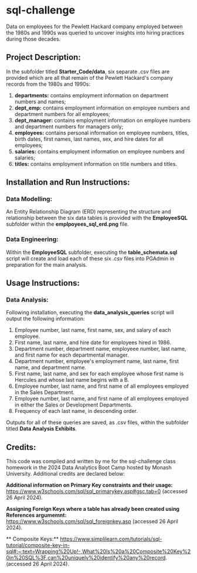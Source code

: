 # sql-challenge
Data on employees for the Pewlett Hackard company employed between the 1980s and 1990s was queried to uncover insights into hiring practices during those decades.

## Project Description:
In the subfolder titled **Starter_Code/data**, six separate .csv files are provided which are all that remain of the Pewlett Hackard's company records from the 1980s and 1990s:
1. **departments:** contains employment information on department numbers and names;
2. **dept_emp:** contains employment information on employee numbers and department numbers for all employees;
3. **dept_manager:** contains employment information on employee numbers and department numbers for managers only;
4. **employees:** contains personal information on employee numbers, titles, birth dates, first names, last names, sex, and hire dates for all employees;
5. **salaries:** contains employment information on employee numbers and salaries;
6. **titles:** contains employment information on title numbers and titles.


## Installation and Run Instructions:
### Data Modelling:
An Entity Relationship Diagram (ERD) representing the structure and relationship between the six data tables is provided with the **EmployeeSQL** subfolder within the **emplpoyees_sql_erd.png** file.

### Data Engineering:
Within the **EmployeeSQL** subfolder, executing the **table_schemata.sql** script  will create and load each of these six .csv files into PGAdmin in preparation for the main analysis.


## Usage Instructions:
### Data Analysis:
Following installation, executing the **data_analysis_queries** script will output the following information:
1. Employee number, last name, first name, sex, and salary of each employee.
2. First name, last name, and hire date for employees hired in 1986.
3. Department number, department name, employeee number, last name, and first name for each departmental manager.
4. Department number, employee's employment name, last name, first name, and department name.
5. First name, last name, and sex for each employee whose first name is Hercules and whose last name begins with a B.
6. Employee number, last name, and first name of all employees employed in the Sales Department.
7. Employee number, last name, and first name of all employees employed in either the Sales or Development Departments.
8. Frequency of each last name, in descending order.

Outputs for all of these queries are saved, as .csv files, within the subfolder titled **Data Analysis Exhibits**.


## Credits:
This code was compiled and written by me for the sql-challenge class homework in the 2024 Data Analytics Boot Camp hosted by Monash University. Additional credits are declared below:

**Additional information on Primary Key constraints and their usage:**
 https://www.w3schools.com/sql/sql_primarykey.asp#gsc.tab=0 (accessed 26 April 2024).

**Assigning Foreign Keys where a table has already been created using References argumemnt:**
https://www.w3schools.com/sql/sql_foreignkey.asp (accessed 26 April 2024).

** Composite Keys:**
https://www.simplilearn.com/tutorials/sql-tutorial/composite-key-in-sql#:~:text=Wrapping%20Up!-,What%20Is%20a%20Composite%20Key%20in%20SQL%3F,can%20uniquely%20identify%20any%20record. (accessed 26 April 2024).


